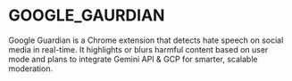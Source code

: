 # GOOGLE_GAURDIAN
Google Guardian is a Chrome extension that detects hate speech on social media in real-time. It highlights or blurs harmful content based on user mode and plans to integrate Gemini API &amp; GCP for smarter, scalable moderation.
